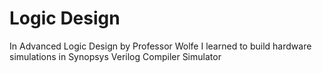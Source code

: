 # Logic Design

In Advanced Logic Design by Professor Wolfe I learned to build hardware simulations in Synopsys Verilog Compiler Simulator
